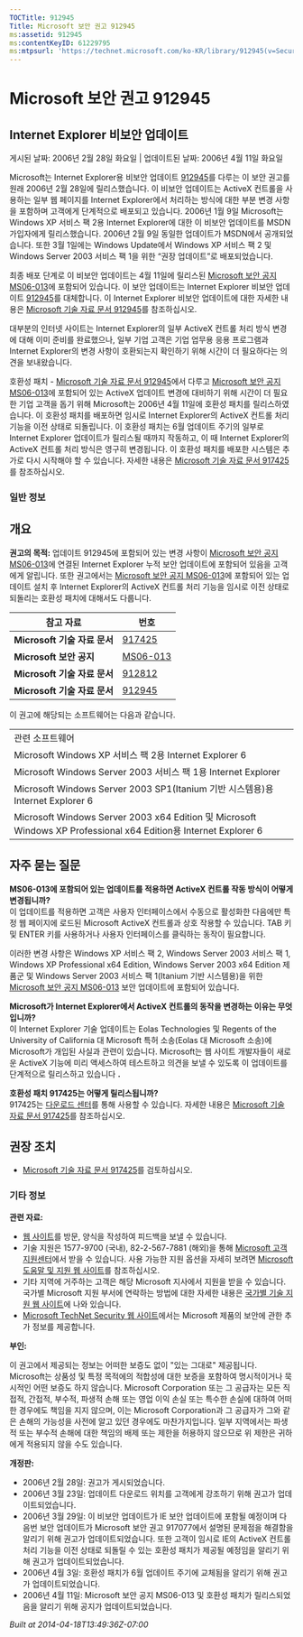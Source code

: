 ```yaml
---
TOCTitle: 912945
Title: Microsoft 보안 권고 912945
ms:assetid: 912945
ms:contentKeyID: 61229795
ms:mtpsurl: 'https://technet.microsoft.com/ko-KR/library/912945(v=Security.10)'
---
```




Microsoft 보안 권고 912945
==========================

Internet Explorer 비보안 업데이트
---------------------------------

게시된 날짜: 2006년 2월 28일 화요일 | 업데이트된 날짜: 2006년 4월 11일 화요일

Microsoft는 Internet Explorer용 비보안 업데이트 [912945](https://support.microsoft.com/kb/912945)를 다루는 이 보안 권고를 원래 2006년 2월 28일에 릴리스했습니다. 이 비보안 업데이트는 ActiveX 컨트롤을 사용하는 일부 웹 페이지를 Internet Explorer에서 처리하는 방식에 대한 부분 변경 사항을 포함하며 고객에게 단계적으로 배포되고 있습니다. 2006년 1월 9일 Microsoft는 Windows XP 서비스 팩 2용 Internet Explorer에 대한 이 비보안 업데이트를 MSDN 가입자에게 릴리스했습니다. 2006년 2월 9일 동일한 업데이트가 MSDN에서 공개되었습니다. 또한 3월 1일에는 Windows Update에서 Windows XP 서비스 팩 2 및 Windows Server 2003 서비스 팩 1을 위한 “권장 업데이트”로 배포되었습니다.

최종 배포 단계로 이 비보안 업데이트는 4월 11일에 릴리스된 [Microsoft 보안 공지 MS06-013](https://technet.microsoft.com/security/bulletin/ms06-013)에 포함되어 있습니다. 이 보안 업데이트는 Internet Explorer 비보안 업데이트 [912945](https://support.microsoft.com/kb/912945)를 대체합니다. 이 Internet Explorer 비보안 업데이트에 대한 자세한 내용은 [Microsoft 기술 자료 문서 912945](https://support.microsoft.com/kb/912945)를 참조하십시오.

대부분의 인터넷 사이트는 Internet Explorer의 일부 ActiveX 컨트롤 처리 방식 변경에 대해 이미 준비를 완료했으나, 일부 기업 고객은 기업 업무용 응용 프로그램과 Internet Explorer의 변경 사항이 호환되는지 확인하기 위해 시간이 더 필요하다는 의견을 보내왔습니다.

호환성 패치 - [Microsoft 기술 자료 문서 912945](https://support.microsoft.com/kb/912945)에서 다루고 [Microsoft 보안 공지 MS06-013](https://technet.microsoft.com/security/bulletin/ms06-013)에 포함되어 있는 ActiveX 업데이트 변경에 대비하기 위해 시간이 더 필요한 기업 고객을 돕기 위해 Microsoft는 2006년 4월 11일에 호환성 패치를 릴리스하였습니다. 이 호환성 패치를 배포하면 임시로 Internet Explorer의 ActiveX 컨트롤 처리 기능을 이전 상태로 되돌립니다. 이 호환성 패치는 6월 업데이트 주기의 일부로 Internet Explorer 업데이트가 릴리스될 때까지 작동하고, 이 때 Internet Explorer의 ActiveX 컨트롤 처리 방식은 영구히 변경됩니다. 이 호환성 패치를 배포한 시스템은 추가로 다시 시작해야 할 수 있습니다. 자세한 내용은 [Microsoft 기술 자료 문서 917425](https://support.microsoft.com/kb/917425)를 참조하십시오.

### 일반 정보

개요
----


**권고의 목적:** 업데이트 912945에 포함되어 있는 변경 사항이 [Microsoft 보안 공지 MS06-013](https://technet.microsoft.com/security/bulletin/ms06-013)에 연결된 Internet Explorer 누적 보안 업데이트에 포함되어 있음을 고객에게 알립니다. 또한 권고에서는 [Microsoft 보안 공지 MS06-013](https://technet.microsoft.com/security/bulletin/ms06-013)에 포함되어 있는 업데이트 설치 후 Internet Explorer의 ActiveX 컨트롤 처리 기능을 임시로 이전 상태로 되돌리는 호환성 패치에 대해서도 다룹니다.

| 참고 자료                    | 번호                                                                |
|------------------------------|---------------------------------------------------------------------|
| **Microsoft 기술 자료 문서** | [917425](https://support.microsoft.com/kb/917425)                    |
| **Microsoft 보안 공지**      | [MS06-013](https://technet.microsoft.com/security/bulletin/ms06-013) |
| **Microsoft 기술 자료 문서** | [912812](https://support.microsoft.com/kb/912812)                    |
| **Microsoft 기술 자료 문서** | [912945](https://support.microsoft.com/kb/912945)                    |

이 권고에 해당되는 소프트웨어는 다음과 같습니다.

|                                                                                                                  |
|------------------------------------------------------------------------------------------------------------------|
| 관련 소프트웨어                                                                                                  |
| Microsoft Windows XP 서비스 팩 2용 Internet Explorer 6                                                           |
| Microsoft Windows Server 2003 서비스 팩 1용 Internet Explorer                                                    |
| Microsoft Windows Server 2003 SP1(Itanium 기반 시스템용)용 Internet Explorer 6                                   |
| Microsoft Windows Server 2003 x64 Edition 및 Microsoft Windows XP Professional x64 Edition용 Internet Explorer 6 |

자주 묻는 질문
--------------


**MS06-013에 포함되어 있는 업데이트를 적용하면 ActiveX 컨트롤 작동 방식이 어떻게 변경됩니까?**  
이 업데이트를 적용하면 고객은 사용자 인터페이스에서 수동으로 활성화한 다음에만 특정 웹 페이지에 로드된 Microsoft ActiveX 컨트롤과 상호 작용할 수 있습니다. TAB 키 및 ENTER 키를 사용하거나 사용자 인터페이스를 클릭하는 동작이 필요합니다.

이러한 변경 사항은 Windows XP 서비스 팩 2, Windows Server 2003 서비스 팩 1, Windows XP Professional x64 Edition, Windows Server 2003 x64 Edition 제품군 및 Windows Server 2003 서비스 팩 1(Itanium 기반 시스템용)을 위한 [Microsoft 보안 공지 MS06-013](https://technet.microsoft.com/security/bulletin/ms06-013) 보안 업데이트에 포함되어 있습니다.

**Microsoft가 Internet Explorer에서 ActiveX 컨트롤의 동작을 변경하는 이유는 무엇입니까?**  
이 Internet Explorer 기술 업데이트는 Eolas Technologies 및 Regents of the University of California 대 Microsoft 특허 소송(Eolas 대 Microsoft 소송)에 Microsoft가 개입된 사실과 관련이 있습니다. Microsoft는 웹 사이트 개발자들이 새로운 ActiveX 기능에 미리 액세스하여 테스트하고 의견을 보낼 수 있도록 이 업데이트를 단계적으로 릴리스하고 있습니다 **.**

**호환성 패치 917425는 어떻게 릴리스됩니까?**  
917425는 [다운로드 센터](https://www.microsoft.com/downloads/search.aspx?displaylang=ko)를 통해 사용할 수 있습니다. 자세한 내용은 [Microsoft 기술 자료 문서 917425](https://support.microsoft.com/kb/917425)를 참조하십시오.

권장 조치
---------


-   [Microsoft 기술 자료 문서 917425](https://support.microsoft.com/kb/917425)를 검토하십시오.

### 기타 정보

**관련 자료:**

-   [웹 사이트](https://support.microsoft.com/common/survey.aspx?scid=sw;en;1257&amp;showpage=1&amp;ws=technet&amp;sd=tech)를 방문, 양식을 작성하여 피드백을 보낼 수 있습니다.
-   기술 지원은 1577-9700 (국내), 82-2-567-7881 (해외)을 통해 [Microsoft 고객지원센터](https://go.microsoft.com/fwlink/?linkid=21131)에서 받을 수 있습니다. 사용 가능한 지원 옵션을 자세히 보려면 [Microsoft 도움말 및 지원 웹 사이트](https://support.microsoft.com/)를 참조하십시오.
-   기타 지역에 거주하는 고객은 해당 Microsoft 지사에서 지원을 받을 수 있습니다. 국가별 Microsoft 지원 부서에 연락하는 방법에 대한 자세한 내용은 [국가별 기술 지원 웹 사이트](https://go.microsoft.com/fwlink/?linkid=21155)에 나와 있습니다.
-   [Microsoft TechNet Security 웹 사이트](https://www.microsoft.com/korea/technet/security/)에서는 Microsoft 제품의 보안에 관한 추가 정보를 제공합니다.

**부인:**

이 권고에서 제공되는 정보는 어떠한 보증도 없이 "있는 그대로" 제공됩니다. Microsoft는 상품성 및 특정 목적에의 적합성에 대한 보증을 포함하여 명시적이거나 묵시적인 어떤 보증도 하지 않습니다. Microsoft Corporation 또는 그 공급자는 모든 직접적, 간접적, 부수적, 파생적 손해 또는 영업 이익 손실 또는 특수한 손실에 대하여 어떠한 경우에도 책임을 지지 않으며, 이는 Microsoft Corporation과 그 공급자가 그와 같은 손해의 가능성을 사전에 알고 있던 경우에도 마찬가지입니다. 일부 지역에서는 파생적 또는 부수적 손해에 대한 책임의 배제 또는 제한을 허용하지 않으므로 위 제한은 귀하에게 적용되지 않을 수도 있습니다.

**개정판:**

-   2006년 2월 28일: 권고가 게시되었습니다.
-   2006년 3월 23일: 업데이트 다운로드 위치를 고객에게 강조하기 위해 권고가 업데이트되었습니다.
-   2006년 3월 29일: 이 비보안 업데이트가 IE 보안 업데이트에 포함될 예정이며 다음번 보안 업데이트가 Microsoft 보안 권고 917077에서 설명된 문제점을 해결함을 알리기 위해 권고가 업데이트되었습니다. 또한 고객이 임시로 IE의 ActiveX 컨트롤 처리 기능을 이전 상태로 되돌릴 수 있는 호환성 패치가 제공될 예정임을 알리기 위해 권고가 업데이트되었습니다.
-   2006년 4월 3일: 호환성 패치가 6월 업데이트 주기에 교체됨을 알리기 위해 권고가 업데이트되었습니다.
-   2006년 4월 11일: Microsoft 보안 공지 MS06-013 및 호환성 패치가 릴리스되었음을 알리기 위해 공지가 업데이트되었습니다.

*Built at 2014-04-18T13:49:36Z-07:00*
